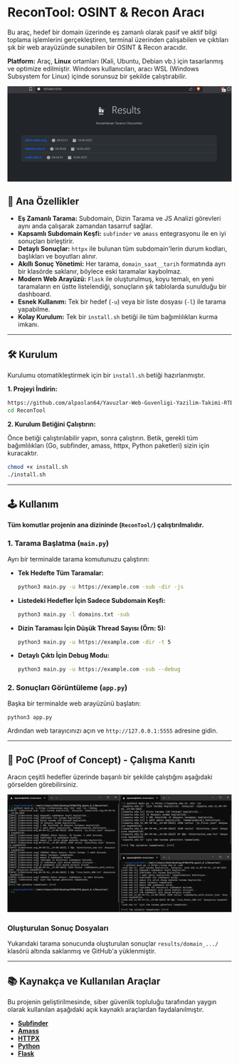 # ReconTool: OSINT & Recon Aracı

Bu araç, hedef bir domain üzerinde eş zamanlı olarak pasif ve aktif bilgi toplama işlemlerini gerçekleştiren, terminal üzerinden çalışabilen ve çıktıları şık bir web arayüzünde sunabilen bir OSINT & Recon aracıdır.

**Platform:** Araç, **Linux** ortamları (Kali, Ubuntu, Debian vb.) için tasarlanmış ve optimize edilmiştir. Windows kullanıcıları, aracı WSL (Windows Subsystem for Linux) içinde sorunsuz bir şekilde çalıştırabilir.

![Dashboard Ekran Görüntüsü](img/dashboard.png)

## 🚀 Ana Özellikler

- **Eş Zamanlı Tarama:** Subdomain, Dizin Tarama ve JS Analizi görevleri aynı anda çalışarak zamandan tasarruf sağlar.
- **Kapsamlı Subdomain Keşfi:** `subfinder` ve `amass` entegrasyonu ile en iyi sonuçları birleştirir.
- **Detaylı Sonuçlar:** `httpx` ile bulunan tüm subdomain'lerin durum kodları, başlıkları ve boyutları alınır.
- **Akıllı Sonuç Yönetimi:** Her tarama, `domain_saat__tarih` formatında ayrı bir klasörde saklanır, böylece eski taramalar kaybolmaz.
- **Modern Web Arayüzü:** `Flask` ile oluşturulmuş, koyu temalı, en yeni taramaların en üstte listelendiği, sonuçların şık tablolarda sunulduğu bir dashboard.
- **Esnek Kullanım:** Tek bir hedef (`-u`) veya bir liste dosyası (`-l`) ile tarama yapabilme.
- **Kolay Kurulum:** Tek bir `install.sh` betiği ile tüm bağımlılıkları kurma imkanı.

---

## 🛠️ Kurulum

Kurulumu otomatikleştirmek için bir `install.sh` betiği hazırlanmıştır.

**1. Projeyi İndirin:**

```bash
https://github.com/alpaslan64/Yavuzlar-Web-Guvenligi-Yazilim-Takimi-RTB-Aday-Gorevleri/tree/main/RTB_Quest_8.1/ReconTool
cd ReconTool
```

**2. Kurulum Betiğini Çalıştırın:**

Önce betiği çalıştırılabilir yapın, sonra çalıştırın. Betik, gerekli tüm bağımlılıkları (Go, subfinder, amass, httpx, Python paketleri) sizin için kuracaktır.

```bash
chmod +x install.sh
./install.sh
```
---

## 🕹️ Kullanım

**Tüm komutlar projenin ana dizininde (`ReconTool/`) çalıştırılmalıdır.**

### 1. Tarama Başlatma (`main.py`)

Ayrı bir terminalde tarama komutunuzu çalıştırın:

- **Tek Hedefte Tüm Taramalar:**
  ```bash
  python3 main.py -u https://example.com -sub -dir -js
  ```

- **Listedeki Hedefler İçin Sadece Subdomain Keşfi:**
  ```bash
  python3 main.py -l domains.txt -sub
  ```

- **Dizin Taraması İçin Düşük Thread Sayısı (Örn: 5):**
  ```bash
  python3 main.py -u https://example.com -dir -t 5
  ```

- **Detaylı Çıktı İçin Debug Modu:**
  ```bash
  python3 main.py -u https://example.com -sub --debug
  ```

### 2. Sonuçları Görüntüleme (`app.py`)

Başka bir terminalde web arayüzünü başlatın:

```bash
python3 app.py
```

Ardından web tarayıcınızı açın ve `http://127.0.0.1:5555` adresine gidin.

---

## 🧪 PoC (Proof of Concept) - Çalışma Kanıtı

Aracın çeşitli hedefler üzerinde başarılı bir şekilde çalıştığını aşağıdaki görselden görebilirsiniz.

![Dashboard Ekran Görüntüsü](img/result.png)


### Oluşturulan Sonuç Dosyaları

Yukarıdaki tarama sonucunda oluşturulan sonuçlar `results/domain_.../` klasörü altında saklanmış ve GitHub'a yüklenmiştir.

---

## 📚 Kaynakça ve Kullanılan Araçlar

Bu projenin geliştirilmesinde, siber güvenlik topluluğu tarafından yaygın olarak kullanılan aşağıdaki açık kaynaklı araçlardan faydalanılmıştır.

- **[Subfinder](https://github.com/projectdiscovery/subfinder)**
- **[Amass](https://github.com/owasp-amass/amass)**
- **[HTTPX](https://github.com/projectdiscovery/httpx)**
- **[Python](https://www.python.org/)**
- **[Flask](https://flask.palletsprojects.com/)**